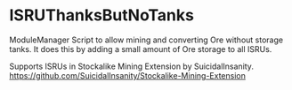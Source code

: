 # ISRUThanksButNoTanks
ModuleManager Script to allow mining and converting Ore without storage tanks. It does this by adding a small amount of Ore storage to all ISRUs.

Supports ISRUs in Stockalike Mining Extension by SuicidalInsanity. https://github.com/SuicidalInsanity/Stockalike-Mining-Extension
